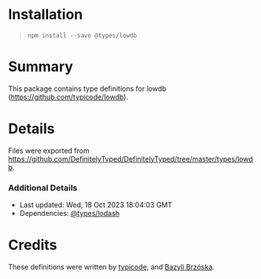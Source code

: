 # Installation
> `npm install --save @types/lowdb`

# Summary
This package contains type definitions for lowdb (https://github.com/typicode/lowdb).

# Details
Files were exported from https://github.com/DefinitelyTyped/DefinitelyTyped/tree/master/types/lowdb.

### Additional Details
 * Last updated: Wed, 18 Oct 2023 18:04:03 GMT
 * Dependencies: [@types/lodash](https://npmjs.com/package/@types/lodash)

# Credits
These definitions were written by [typicode](https://github.com/typicode), and [Bazyli Brzóska](https://github.com/niieani).
